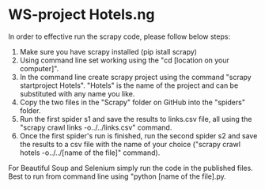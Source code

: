 # WS-project Hotels.ng

In order to effective run the scrapy code, please follow below steps:

1. Make sure you have scrapy installed (pip istall scrapy)
2. Using command line set working using the "cd [location on your computer]". 
3. In the command line create scrapy project using the command "scrapy startproject Hotels". "Hotels" is the name of the project and can be substituted with any name you like. 
4. Copy the two files in the "Scrapy" folder on GitHub into the "spiders" folder.
5. Run the first spider s1 and save the results to links.csv file, all using the "scrapy crawl links -o../../links.csv" command. 
6. Once the first spider's run is finished, run the second spider s2 and save the results to a csv file with the name of your choice ("scrapy crawl hotels -o../../[name of the file]" command). 



For Beautiful Soup and Selenium simply run the code in the published files. Best to run from command line using "python [name of the file].py.  
